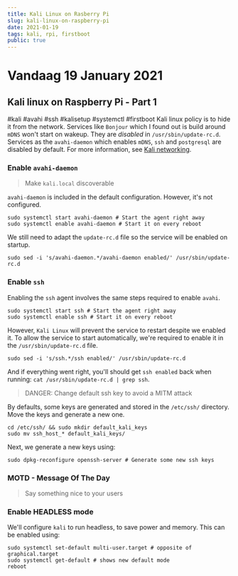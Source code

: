 ```yaml
---
title: Kali Linux on Rasberry Pi
slug: kali-linux-on-raspberry-pi
date: 2021-01-19
tags: kali, rpi, firstboot
public: true
---
```


# Vandaag 19 January 2021
## Kali linux on Raspberry Pi - Part 1
#kali #avahi #ssh #kalisetup #systemctl #firstboot
Kali linux policy is to hide it from the network. Services like `Bonjour` which I found out is build around `mDNS` won't start on wakeup. They are *disabled* in `/usr/sbin/update-rc.d`. Services as the `avahi-daemon` which enables `mDNS`, `ssh` and `postgresql` are disabled by default. For more information, see [Kali networking].

### Enable `avahi-daemon`
> Make `kali.local` discoverable

`avahi-daemon` is included in the default configuration. However, it's not configured.

```shell
sudo systemctl start avahi-daemon # Start the agent right away
sudo systemctl enable avahi-daemon # Start it on every reboot
```

We still need to adapt the `update-rc.d` file so the service will be enabled on startup.

```shell
sudo sed -i 's/avahi-daemon.*/avahi-daemon enabled/' /usr/sbin/update-rc.d
```

### Enable `ssh`

Enabling the `ssh` agent involves the same steps required to enable `avahi`. 

```shell
sudo systemctl start ssh # Start the agent right away
sudo systemctl enable ssh # Start it on every reboot
```

However, `Kali Linux` will prevent the service to restart despite we enabled it. To allow the service to start automatically, we're required to enable it in the `/usr/sbin/update-rc.d` file.

```shell
sudo sed -i 's/ssh.*/ssh enabled/' /usr/sbin/update-rc.d
```

And if everything went right, you'll should get `ssh enabled` back when running: `cat /usr/sbin/update-rc.d | grep ssh`. 
> DANGER: Change default ssh key to avoid a MITM attack

By defaults, some keys are generated and stored in the `/etc/ssh/` directory. Move the keys and generate a new one.

```shell
cd /etc/ssh/ && sudo mkdir default_kali_keys
sudo mv ssh_host_* default_kali_keys/
```

Next, we generate a new keys using:

```shell
sudo dpkg-reconfigure openssh-server # Generate some new ssh keys
```

### MOTD - Message Of The Day
> Say something nice to your users

### Enable HEADLESS mode

We'll configure `kali` to run headless, to save power and memory. This can be enabled using:

```shell
sudo systemctl set-default multi-user.target # opposite of graphical.target
sudo systemctl get-default # shows new default mode
reboot
```

[Kali networking]: https://www.kali.org/docs/policy/kali-linux-network-service-policies/

